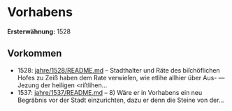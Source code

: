 # Vorhabens

**Ersterwähnung:** 1528

## Vorkommen
- 1528: [jahre/1528/README.md](../jahre/1528/README.md) – Stadthalter und Räte des biſchöflichen Hofes zu Zeiß
haben dem Rate verwieſen, wie etlihe allhier über Aus-
— Jezung der heiligen <riſtlihen...
- 1537: [jahre/1537/README.md](../jahre/1537/README.md) – 8) Wäre er in Vorhabens ein neu Begräbnis vor der
Stadt einzurichten, dazu er denn die Steine von der...
